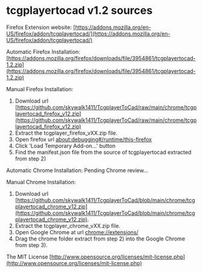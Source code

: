 # tcgplayertocad v1.2 sources

Firefox Extension website:
[https://addons.mozilla.org/en-US/firefox/addon/tcgplayertocad/](https://addons.mozilla.org/en-US/firefox/addon/tcgplayertocad/)

Automatic Firefox Installation:
[https://addons.mozilla.org/firefox/downloads/file/3954861/tcgplayertocad-1.2.zip](https://addons.mozilla.org/firefox/downloads/file/3954861/tcgplayertocad-1.2.zip)

Manual Firefox Installation:

1) Download url [https://github.com/skywalk1411/TcgplayerToCad/raw/main/chrome/tcgplayertocad_firefox_v12.zip](https://github.com/skywalk1411/TcgplayerToCad/raw/main/chrome/tcgplayertocad_firefox_v12.zip)
2) Extract the tcgplayer_firefox_vXX.zip file.
3) Open firefox url [about:debugging#/runtime/this-firefox](about:debugging#/runtime/this-firefox)
4) Click 'Load Temporary Add-on...' button
5) Find the manifest.json file from the source of tcgplayertocad extracted from step 2)

Automatic Chrome Installation:
Pending Chrome review...

Manual Chrome Installation:
1) Download url [https://github.com/skywalk1411/TcgplayerToCad/blob/main/chrome/tcgplayertocad_chrome_v12.zip](https://github.com/skywalk1411/TcgplayerToCad/blob/main/chrome/tcgplayertocad_chrome_v12.zip).
2) Extract the tcgplayer_chrome_vXX.zip file.
3) Open Google Chrome at url [chrome://extensions/](chrome://extensions/)
4) Drag the chrome folder extract from step 2) into the Google Chrome from step 3).

The MIT License [http://www.opensource.org/licenses/mit-license.php](http://www.opensource.org/licenses/mit-license.php)
